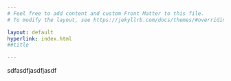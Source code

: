 ```yaml
---
# Feel free to add content and custom Front Matter to this file.
# To modify the layout, see https://jekyllrb.com/docs/themes/#overriding-theme-defaults

layout: default
hyperlink: index.html
##title

---
```

sdfasdfjasdfjasdf
